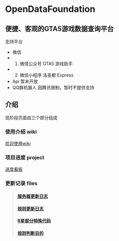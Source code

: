 # OpenDataFoundation

## 便捷、客观的GTA5游戏数据查询平台
支持平台

* 微信
* 1. 微信公众号 GTA5 游戏助手
* 2. 微信小程序 洛圣都 Express
* Api 暂未开放
* QQ群机器人 因腾讯限制，暂时不提供支持

## 介绍
现阶段页面由三个部分组成
### 使用介绍 wiki
[欢迎使用wiki](https://github.com/hqshi/OpenDataFoundation/wiki)
### 项目进度 project
[进度看板](https://github.com/users/hqshi/projects/1)

### 更新记录 files
> #### <a href="server update.md">服务器更新日志</a>
> #### <a href="rule update.md">规则更新日志</a>
> #### <a href="github.com/hqshi/OpenDataFoundation/blob/main/rockstar%20codes">R星部分特殊代码</a>
> #### <a href="result explain.md">规则判断目的</a>




